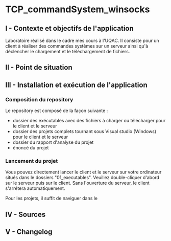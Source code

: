 # TCP_commandSystem_winsocks

## I - Contexte et objectifs de l'application 

Laboratoire réalisé dans le cadre mes cours à l'UQAC.
Il consiste pour un client à réaliser des commandes systèmes sur un serveur ainsi qu'à déclencher le chargement et le téléchargement de fichiers.


## II - Point de situation

## III - Installation et exécution de l'application

### Composition du repository
Le repository est composé de la façon suivante : 
- dossier des exécutables avec des fichiers à charger ou télécharger pour le client et le serveur
- dossier des projets complets tournant sous Visual studio (Windows) pour le client et le serveur
- dossier du rapport d'analyse du projet 
- énoncé du projet 

### Lancement du projet
Vous pouvez directement lancer le client et le serveur sur votre ordinateur situés dans le dossiers "01_executables". Veuillez double-cliquer d'abord sur le serveur puis sur le client. Sans l'ouverture du serveur, le client s'arrêtera automatiquement.

Pour les projets, il suffit de naviguer dans le 

## IV - Sources
## V - Changelog
